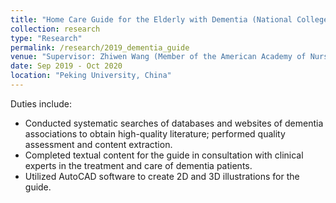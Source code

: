 ```yaml
---
title: "Home Care Guide for the Elderly with Dementia (National College Student Innovation and Entrepreneurship Practice Project of China)"
collection: research
type: "Research"
permalink: /research/2019_dementia_guide
venue: "Supervisor: Zhiwen Wang (Member of the American Academy of Nursing)"
date: Sep 2019 - Oct 2020
location: "Peking University, China"
---
```

Duties include: 
* Conducted systematic searches of databases and websites of dementia associations to obtain high-quality literature; performed quality assessment and content extraction.
* Completed textual content for the guide in consultation with clinical experts in the treatment and care of dementia patients.
* Utilized AutoCAD software to create 2D and 3D illustrations for the guide.
